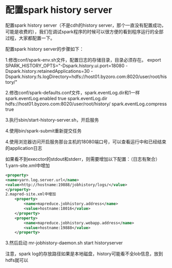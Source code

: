 # 配置spark history server

配置spark history server（不是cdh的history server，那个一直没有配置成功，可能是收费的），我们在调试spark程序的时候可以很方便的看到程序运行的全部过程，大家都配置一下。

配置spark history server的步骤如下：

1.修改conf/spark-env.sh文件，配置日志的存储目录，目录必须存在。
export SPARK_HISTORY_OPTS="-Dspark.history.ui.port=18080 -Dspark.history.retainedApplications=30 -Dspark.history.fs.logDirectory=hdfs://host01.byzoro.com:8020/user/root/history/"

2.修改conf/spark-defaults.conf文件，spark.eventLog.dir和1一样
spark.eventLog.enabled           true
spark.eventLog.dir               hdfs://host01.byzoro.com:8020/user/root/history/
spark.eventLog.compress          true

3.执行sbin/start-history-server.sh，开启服务

4.使用bin/spark-submit重新提交任务

4.使用浏览器访问开启服务那台主机的18080端口号，可以查看运行中和已经结束的application日志

如果看不到execctor的stdout和stderr，则需要增加以下配置：（日志有聚合）
1.yarn-site.xml中增加

```xml
<property> 
<name>yarn.log.server.url</name> 
<value>http://hostname:19888/jobhistory/logs/</value> 
</property>
2.mapred-site.xml中增加
    <property>
        <name>mapreduce.jobhistory.address</name>
        <value>hostname:18016</value>
    </property>
    <property>
        <name>mapreduce.jobhistory.webapp.address</name>
        <value>hostname:19888</value>
    </property> 
```

3.然后启动
mr-jobhistory-daemon.sh start historyserver

注意，spark log的存放路径如果是本地磁盘，history可能看不全lob信息，放到hdfs就可以
